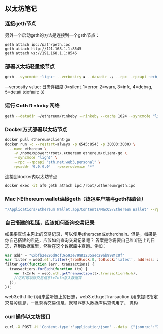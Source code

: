 ## 以太坊笔记

### 连接geth节点

另外一个启动geth的方法是连接到一个geth节点：

```sh
geth attach ipc:/path/geth.ipc
geth attach http://191.168.1.1:8545
geth attach ws://191.168.1.1:8546
```

### 部署以太坊轻量级节点

```sh
geth --syncmode "light" --verbosity 4 --datadir ./ --rpc --rpcapi "eth,net,web3,personal,miner" --rpcaddr "0.0.0.0" --rpccorsdomain "*"  --port 30003 console 2>>geth.log
```

--verbosity value: 日志详细度:0=silent, 1=error, 2=warn, 3=info, 4=debug, 5=detail (default: 3)

### 运行 Geth Rinkeby 网络

```sh
geth --datadir ~/ethereum/rinkeby --rinkeby --cache 1024 --syncmode "light" --rpc --rpcapi "eth,net,web3,personal" --rpcaddr "127.0.0.1" --rpcport "8545" --rpccorsdomain "*" console 2>>geth.log
```

### Docker方式部署以太坊节点

```sh
docker pull ethereum/client-go
docker run -d --restart=always -p 8545:8545 -p 30303:30303 \
  --name ethereum \
	-v /home/xpower:/root/.ethereum ethereum/client-go \
	--syncmode "light" \
	--rpc --rpcapi "eth,net,web3,personal" \
  --rpcaddr "0.0.0.0" --rpccorsdomain "*"
```

连接到docker内以太坊节点

```sh
docker exec -it af0 geth attach ipc:/root/.ethereum/geth.ipc
```

### Mac下Ethereum wallet连接geth（钱包客户端与geth相结合）

```sh
"/Applications/Ethereum Wallet.app/Contents/MacOS/Ethereum Wallet" --rpc http://localhost:8545
```

### 自己搭建的私链，应该如何查询交易记录

如果要查询主网上的交易记录，可以使用etherscan或etherchain。但是，如果是你自己搭建的私链，应该如何查询交易记录呢？
答案是你需要自己监听链上的日志，存到数据库里，然后在这个数据库中查询。例如：

```js
var addr = "0xbfb2e296d9cf3e593e79981235aed29ab9984c0f"
var filter = web3.eth.filter({fromBlock:0, toBlock:'latest', address: addr});
filter.get(function (err, transactions) {
  transactions.forEach(function (tx) {
    var txInfo = web3.eth.getTransaction(tx.transactionHash);
    //这时可以将交易信息txInfo存入数据库
  });
});
```

web3.eth.filter()用来监听链上的日志，web3.eth.getTransaction()用来提取指定交易的信息，一旦获得交易信息，就可以存入数据库供查询用了。
机构

### curl 操作以太坊接口

```sh
curl -X POST -H 'Content-type':'application/json' --data '{"jsonrpc":"2.0","method":"miner_start","params":[],"id":74}' localhost:8545
```

